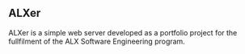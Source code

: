 ## ALXer

ALXer is a simple web server developed as a portfolio project for the fullfilment of the ALX Software Engineering program.

